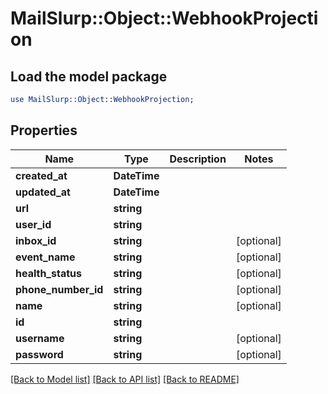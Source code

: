 # MailSlurp::Object::WebhookProjection

## Load the model package
```perl
use MailSlurp::Object::WebhookProjection;
```

## Properties
Name | Type | Description | Notes
------------ | ------------- | ------------- | -------------
**created_at** | **DateTime** |  | 
**updated_at** | **DateTime** |  | 
**url** | **string** |  | 
**user_id** | **string** |  | 
**inbox_id** | **string** |  | [optional] 
**event_name** | **string** |  | [optional] 
**health_status** | **string** |  | [optional] 
**phone_number_id** | **string** |  | [optional] 
**name** | **string** |  | [optional] 
**id** | **string** |  | 
**username** | **string** |  | [optional] 
**password** | **string** |  | [optional] 

[[Back to Model list]](../README#documentation-for-models) [[Back to API list]](../README#documentation-for-api-endpoints) [[Back to README]](../README)


